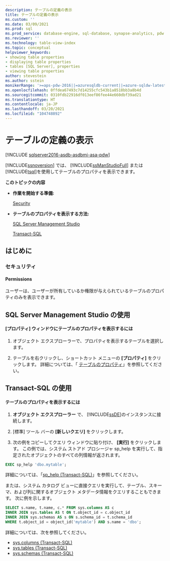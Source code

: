 ```yaml
---
description: テーブルの定義の表示
title: テーブルの定義の表示
ms.custom: ''
ms.date: 03/09/2021
ms.prod: sql
ms.prod_service: database-engine, sql-database, synapse-analytics, pdw
ms.reviewer: ''
ms.technology: table-view-index
ms.topic: conceptual
helpviewer_keywords:
- showing table properties
- displaying table properties
- tables [SQL Server], properties
- viewing table properties
author: stevestein
ms.author: sstein
monikerRange: '>=aps-pdw-2016||=azuresqldb-current||=azure-sqldw-latest||>=sql-server-2016||>=sql-server-linux-2017||=azuresqldb-mi-current'
ms.openlocfilehash: 0ffdea67493c7d14255cfc543b1a8518bb3a8b4d
ms.sourcegitcommit: 0310fdb22916df013eef86fee44e660dbf39ad21
ms.translationtype: HT
ms.contentlocale: ja-JP
ms.lasthandoff: 03/20/2021
ms.locfileid: "104748892"
---
```

# <a name="view-the-table-definition"></a>テーブルの定義の表示
[!INCLUDE [sqlserver2016-asdb-asdbmi-asa-pdw](../../includes/applies-to-version/sqlserver2016-asdb-asdbmi-asa-pdw.md)]

  [!INCLUDE[ssnoversion](../../includes/ssnoversion-md.md)] では、 [!INCLUDE[ssManStudioFull](../../includes/ssmanstudiofull-md.md)] または [!INCLUDE[tsql](../../includes/tsql-md.md)]を使用してテーブルのプロパティを表示できます。  
  
 **このトピックの内容**  
  
-   **作業を開始する準備:**  
  
     [Security](#Security)  
  
-   **テーブルのプロパティを表示する方法:**  
  
     [SQL Server Management Studio](#SSMSProcedure)  
  
     [Transact-SQL](#TsqlProcedure)  
  
##  <a name="before-you-begin"></a><a name="BeforeYouBegin"></a> はじめに  
  
###  <a name="security"></a><a name="Security"></a> セキュリティ  
  
####  <a name="permissions"></a><a name="Permissions"></a> Permissions  
 ユーザーは、ユーザーが所有しているか権限が与えられているテーブルのプロパティのみを表示できます。  
  
##  <a name="using-sql-server-management-studio"></a><a name="SSMSProcedure"></a> SQL Server Management Studio の使用  
  
#### <a name="to-show-table-properties-in-the-properties-window"></a>[プロパティ] ウィンドウにテーブルのプロパティを表示するには  
  
1.  オブジェクト エクスプローラーで、プロパティを表示するテーブルを選択します。  
  
2.  テーブルを右クリックし、ショートカット メニューの **[プロパティ]** をクリックします。 詳細については、「 [テーブルのプロパティ](../../relational-databases/tables/table-properties-ssms.md)」を参照してください。  

##  <a name="using-transact-sql"></a><a name="TsqlProcedure"></a> Transact-SQL の使用  
  
#### <a name="to-show-table-properties"></a>テーブルのプロパティを表示するには  
  
1.  **オブジェクト エクスプローラー** で、 [!INCLUDE[ssDE](../../includes/ssde-md.md)]のインスタンスに接続します。  
  
2.  [標準] ツール バーの **[新しいクエリ]** をクリックします。  
  
3.  次の例をコピーしてクエリ ウィンドウに貼り付け、 **[実行]** をクリックします。 この例では、システム ストアド プロシージャ sp_help を実行して、指定されたオブジェクトのすべての列情報が返されます。  
  
```sql  
EXEC sp_help 'dbo.mytable';
```  
    
 詳細については、「[sp_help (Transact-SQL)](../../relational-databases/system-stored-procedures/sp-help-transact-sql.md)」を参照してください。

 または、システム カタログ ビューに直接クエリを実行して、テーブル、スキーマ、および列に関するオブジェクト メタデータ情報をクエリすることもできます。 次に例を示します。  
  
```sql
SELECT s.name, t.name, c.* FROM sys.columns AS c
INNER JOIN sys.tables AS t ON t.object_id = c.object_id
INNER JOIN sys.schemas AS s ON s.schema_id = t.schema_id
WHERE t.object_id = object_id('mytable') AND s.name = 'dbo';
```
    
 詳細については、次を参照してください。 

* [sys.columns &#40;Transact-SQL&#41;](../../relational-databases/system-catalog-views/sys-columns-transact-sql.md)    
* [sys.tables &#40;Transact-SQL&#41;](../../relational-databases/system-catalog-views/sys-tables-transact-sql.md)    
* [sys.schemas &#40;Transact-SQL&#41;](../../relational-databases/system-catalog-views/schemas-catalog-views-sys-schemas.md)     


